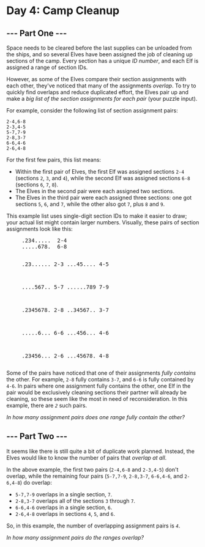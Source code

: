 #  Day 4: Camp Cleanup

<article class="day-desc"><h2>--- Part One ---</h2><p>Space needs to be cleared before the last supplies can be unloaded from the ships, and so several Elves have been assigned the job of cleaning up sections of the camp. Every section has a unique <em>ID number</em>, and each Elf is assigned a range of section IDs.</p>
<p>However, as some of the Elves compare their section assignments with each other, they've noticed that many of the assignments <em>overlap</em>. To try to quickly find overlaps and reduce duplicated effort, the Elves pair up and make a <em>big list of the section assignments for each pair</em> (your puzzle input).</p>
<p>For example, consider the following list of section assignment pairs:</p>
<pre><code>2-4,6-8
2-3,4-5
5-7,7-9
2-8,3-7
6-6,4-6
2-6,4-8
</code></pre>
<p>For the first few pairs, this list means:</p>
<ul>
<li>Within the first pair of Elves, the first Elf was assigned sections <code>2-4</code> (sections <code>2</code>, <code>3</code>, and <code>4</code>), while the second Elf was assigned sections <code>6-8</code> (sections <code>6</code>, <code>7</code>, <code>8</code>).</li>
<li>The Elves in the second pair were each assigned two sections.</li>
<li>The Elves in the third pair were each assigned three sections: one got sections <code>5</code>, <code>6</code>, and <code>7</code>, while the other also got <code>7</code>, plus <code>8</code> and <code>9</code>.</li>
</ul>
<p>This example list uses single-digit section IDs to make it easier to draw; your actual list might contain larger numbers. Visually, these pairs of section assignments look like this:</p>
<figure><pre>
.234.....  2-4
.....678.  6-8

.23......  2-3
...45....  4-5

....567..  5-7
......789  7-9

.2345678.  2-8
..34567..  3-7

.....6...  6-6
...456...  4-6

.23456...  2-6
...45678.  4-8
</pre>
</figure> 



<p>Some of the pairs have noticed that one of their assignments <em>fully contains</em> the other. For example, <code>2-8</code> fully contains <code>3-7</code>, and <code>6-6</code> is fully contained by <code>4-6</code>. In pairs where one assignment fully contains the other, one Elf in the pair would be exclusively cleaning sections their partner will already be cleaning, so these seem like the most in need of reconsideration. In this example, there are <code><em>2</em></code> such pairs.</p>
<em>In how many assignment pairs does one range fully contain the other?</em>

<article class="day-desc"><h2 id="part2">--- Part Two ---</h2><p>It seems like there is still quite a bit of duplicate work planned. Instead, the Elves would <span title="If you like this, you'll *love* axis-aligned bounding box intersection testing.">like</span> to know the number of pairs that <em>overlap at all</em>.</p>
<p>In the above example, the first two pairs (<code>2-4,6-8</code> and <code>2-3,4-5</code>) don't overlap, while the remaining four pairs (<code>5-7,7-9</code>, <code>2-8,3-7</code>, <code>6-6,4-6</code>, and <code>2-6,4-8</code>) do overlap:</p>
<ul>
<li><code>5-7,7-9</code> overlaps in a single section, <code>7</code>.</li>
<li><code>2-8,3-7</code> overlaps all of the sections <code>3</code> through <code>7</code>.</li>
<li><code>6-6,4-6</code> overlaps in a single section, <code>6</code>.</li>
<li><code>2-6,4-8</code> overlaps in sections <code>4</code>, <code>5</code>, and <code>6</code>.</li>
</ul>
<p>So, in this example, the number of overlapping assignment pairs is <code><em>4</em></code>.</p>
<p><em>In how many assignment pairs do the ranges overlap?</em></p>
</article>
</article>